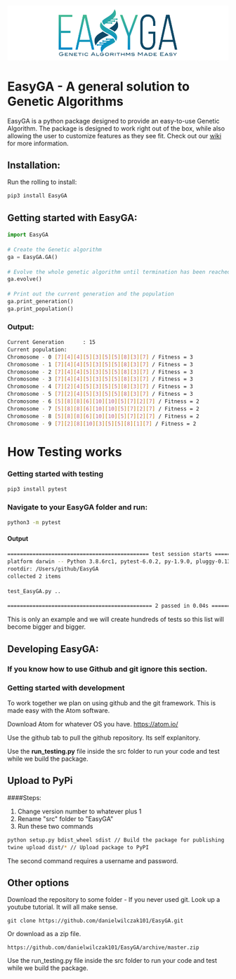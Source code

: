 <img src="https://github.com/danielwilczak101/EasyGA/blob/master/images/easyGA_logo_1.png">

# EasyGA - A general solution to Genetic Algorithms

EasyGA is a python package designed to provide an easy-to-use Genetic Algorithm. The package is designed to work right out of the box, while also allowing the user to customize features as they see fit. Check out our [wiki](https://github.com/danielwilczak101/EasyGA/wiki) for more information.

## Installation:

Run the rolling to install:

```Python
pip3 install EasyGA
```

## Getting started with EasyGA:
```Python
import EasyGA

# Create the Genetic algorithm
ga = EasyGA.GA()

# Evolve the whole genetic algorithm until termination has been reached
ga.evolve()

# Print out the current generation and the population
ga.print_generation()
ga.print_population()
```

### Output:
```bash
Current Generation      : 15
Current population:
Chromosome - 0 [7][4][4][5][3][5][5][8][3][7] / Fitness = 3
Chromosome - 1 [7][4][4][5][3][5][5][8][3][7] / Fitness = 3
Chromosome - 2 [7][4][4][5][3][5][5][8][3][7] / Fitness = 3
Chromosome - 3 [7][4][4][5][3][5][5][8][3][7] / Fitness = 3
Chromosome - 4 [7][2][4][5][3][5][5][8][3][7] / Fitness = 3
Chromosome - 5 [7][2][4][5][3][5][5][8][3][7] / Fitness = 3
Chromosome - 6 [5][8][8][6][10][10][5][7][2][7] / Fitness = 2
Chromosome - 7 [5][8][8][6][10][10][5][7][2][7] / Fitness = 2
Chromosome - 8 [5][8][8][6][10][10][5][7][2][7] / Fitness = 2
Chromosome - 9 [7][2][8][10][3][5][5][8][1][7] / Fitness = 2
```



# How Testing works

### Getting started with testing

```bash
pip3 install pytest
```

### Navigate to your EasyGA folder and run:
```bash
python3 -m pytest
```

#### Output
```bash
============================================= test session starts =========================
platform darwin -- Python 3.8.6rc1, pytest-6.0.2, py-1.9.0, pluggy-0.13.1
rootdir: /Users/github/EasyGA
collected 2 items                                                      

test_EasyGA.py ..                                                                    [100%]

============================================== 2 passed in 0.04s ==========================
```




This is only an example and we will create hundreds of tests so this list will become bigger and bigger.


## Developing EasyGA:
### If you know how to use Github and git ignore this section.

### Getting started with development
To work together we plan on using github and the git framework. This is made easy with the Atom software.

Download Atom for whatever OS you have.
https://atom.io/

Use the github tab to pull the github repository. Its self explanitory.

Use the <b>run_testing.py</b> file inside the src folder to run your code and test while we build the package.

## Upload to PyPi

####Steps:
1. Change version number to whatever plus 1
2. Rename "src" folder to "EasyGA"
3. Run these two commands
```bash
python setup.py bdist_wheel sdist // Build the package for publishing
twine upload dist/* // Upload package to PyPI
```

The second command requires a username and password.

## Other options

Download the repository to some folder - If you never used git. Look up a youtube tutorial. It will all make sense.
```
git clone https://github.com/danielwilczak101/EasyGA.git
```
Or download as a zip file.
```
https://github.com/danielwilczak101/EasyGA/archive/master.zip
```
Use the run_testing.py file inside the src folder to run your code and test while we build the package.
